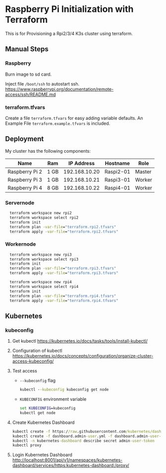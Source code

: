 # Raspberry Pi Initialization with Terraform

This is for Provisioning a Rpi2/3/4 K3s cluster using terraform.

## Manual Steps

### Raspberry

Burn image to sd card.

Inject file `/boot/ssh` to autostart ssh. <https://www.raspberrypi.org/documentation/remote-access/ssh/README.md>

### terraform.tfvars

Create a file `terraform.tfvars` for easy adding variable defaults.
An Example File `terraform.example.tfvars` is included.

## Deployment

My cluster has the following components:

  Name         | Ram  | IP Address    | Hostname  | Role   |
---------------|------|---------------|-----------|--------|
Raspberry Pi 2 | 1 GB | 192.168.10.20 | Raspi2-01 | Master |
Raspberry Pi 3 | 1 GB | 192.168.10.21 | Raspi3-01 | Worker |
Raspberry Pi 4 | 8 GB | 192.168.10.22 | Raspi4-01 | Worker |

### Servernode

```cmd
  terraform workspace new rpi2
  terraform workspace select rpi2
  terraform init
  terraform plan -var-file="terraform.rpi2.tfvars"
  terraform apply -var-file="terraform.rpi2.tfvars"
```

### Workernode

```cmd
  terraform workspace new rpi3
  terraform workspace select rpi3
  terraform init
  terraform plan -var-file="terraform.rpi3.tfvars"
  terraform apply -var-file="terraform.rpi3.tfvars"
```

```cmd
  terraform workspace new rpi4
  terraform workspace select rpi4
  terraform init
  terraform plan -var-file="terraform.rpi4.tfvars"
  terraform apply -var-file="terraform.rpi4.tfvars"
```

## Kubernetes

### kubeconfig

1. Get kubectl <https://kubernetes.io/docs/tasks/tools/install-kubectl/>
2. Configuration of kubectl <https://kubernetes.io/docs/concepts/configuration/organize-cluster-access-kubeconfig/>
3. Test access
   - `--kubeconfig` flag

      ```cmd
      kubectl --kubeconfig kubeconfig get node
      ```

   - `KUBECONFIG` environment variable

      ```cmd
      set KUBECONFIG=kubeconfig
      kubectl get node
      ```

4. Create Kubernetes Dashboard

   ```cmd
   kubectl create -f https://raw.githubusercontent.com/kubernetes/dashboard/v2.0.3/aio/deploy/recommended.yaml
   kubectl create -f dashboard.admin-user.yml -f dashboard.admin-user-role.yml
   kubectl -n kubernetes-dashboard describe secret admin-user-token
   kubectl proxy
   ```

5. Login Kubernetes Dashboard  
   <http://localhost:8001/api/v1/namespaces/kubernetes-dashboard/services/https:kubernetes-dashboard:/proxy/>
